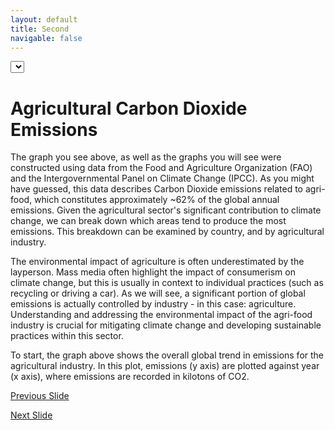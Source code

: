 ```yaml
---
layout: default
title: Second
navigable: false
---
```


<style>

.node {
  stroke: #fff;
  stroke-width: 1.5px;
}

.link {
  stroke: #999;
  stroke-opacity: .6;
}

</style>



<div id='d3div'></div>

<select id="selectButton"></select>

<script src="//d3js.org/d3.v4.min.js"></script>


# Agricultural Carbon Dioxide Emissions 


The graph you see above, as well as the graphs you will see were constructed using data from the Food and Agriculture Organization (FAO) and the Intergovernmental Panel on Climate Change (IPCC). As you might have guessed, this data describes Carbon Dioxide emissions related to agri-food, which constitutes approximately ~62% of the global annual emissions. Given the agricultural sector's significant contribution to climate change, we can break down which areas tend to produce the most emissions. This breakdown can be examined by country, and by agricultural industry.



The environmental impact of agriculture is often underestimated by the layperson. Mass media often highlight the impact of consumerism on climate change, but this is usually in context to individual practices (such as recycling or driving a car). As we will see, a significant portion of global emissions is actually controlled by industry - in this case: agriculture. Understanding and addressing the environmental impact of the agri-food industry is crucial for mitigating climate change and developing sustainable practices within this sector.



To start, the graph above shows the overall global trend in emissions for the agricultural industry. In this plot, emissions (y axis) are plotted against year (x axis), where emissions are recorded in kilotons of CO2.



[Previous Slide](../index.md)



[Next Slide](slide2.md)
